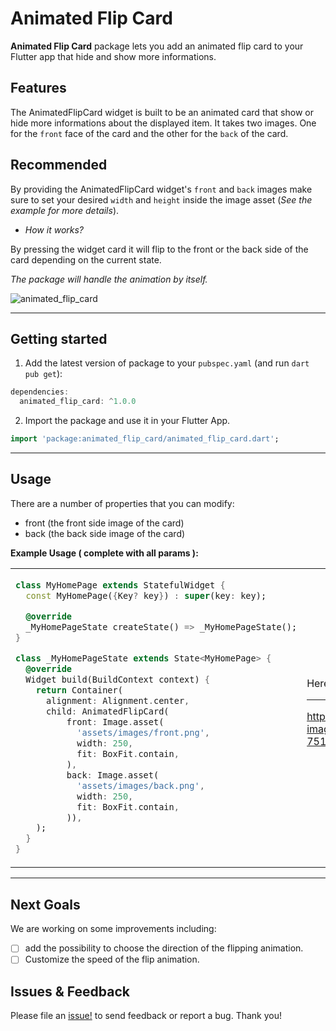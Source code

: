 <!-- 
This README describes the package. If you publish this package to pub.dev,
this README's contents appear on the landing page for your package.

For information about how to write a good package README, see the guide for
[writing package pages](https://dart.dev/guides/libraries/writing-package-pages). 

For general information about developing packages, see the Dart guide for
[creating packages](https://dart.dev/guides/libraries/create-library-packages)
and the Flutter guide for
[developing packages and plugins](https://flutter.dev/developing-packages). 
-->

# Animated Flip Card
**Animated Flip Card** package lets you add an animated flip card to your Flutter app that hide and show more informations.


## Features
The AnimatedFlipCard widget is built to be an animated card that show or hide more informations about the displayed item.
It takes two images. One for the `front` face of the card and the other for the `back` of the card.

## **Recommended** 
By providing the AnimatedFlipCard widget's `front` and `back` images make sure to set your desired `width` and `height` inside the image asset (*See the example for more details*).

* *How it works?*

By pressing the widget card it will flip to the front or the back side of the card depending on the current state.

*The package will handle the animation by itself.*

![animated_flip_card](https://user-images.githubusercontent.com/68671238/134653636-1e0f070c-588a-4189-aa7f-45e9957ccae9.png)
  
<hr>

## Getting started

1. Add the latest version of package to your `pubspec.yaml` (and run `dart pub get`):
```dart
dependencies:
  animated_flip_card: ^1.0.0
```
2. Import the package and use it in your Flutter App.
```dart
import 'package:animated_flip_card/animated_flip_card.dart';
```
<hr>

## Usage

There are a number of properties that you can modify:

* front (the front side image of the card)
* back (the back side image of the card)

**Example Usage ( complete with all params ):**
<table>
 <tr>
 <td>
      
```dart
class MyHomePage extends StatefulWidget {
  const MyHomePage({Key? key}) : super(key: key);

  @override
  _MyHomePageState createState() => _MyHomePageState();
}

class _MyHomePageState extends State<MyHomePage> {
  @override
  Widget build(BuildContext context) {
    return Container(
      alignment: Alignment.center,
      child: AnimatedFlipCard(
          front: Image.asset(
            'assets/images/front.png',
            width: 250,
            fit: BoxFit.contain,
          ),
          back: Image.asset(
            'assets/images/back.png',
            width: 250,
            fit: BoxFit.contain,
          )),
    );
  }
}
```
   </td>
   <td>
     Here's what it looks like:
     
<hr>


https://user-images.githubusercontent.com/68671238/134640734-751456fa-686b-4e77-bc8d-04ba3a324baf.mp4


   </td>
  </tr>
  </table>
<hr>

## Next Goals
We are working on some improvements including:

- [ ] add the possibility to choose the direction of the flipping animation.
- [ ] Customize the speed of the flip animation.

## Issues & Feedback
Please file an [issue!](https://github.com/aliMissaoui/Flutter-Package-Animated-Flip-Card/issues) to send feedback or report a bug. Thank you!

